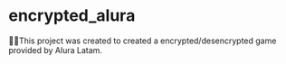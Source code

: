 # encrypted_alura
👨‍✈️This project was created to created a encrypted/desencrypted game provided by Alura Latam.
